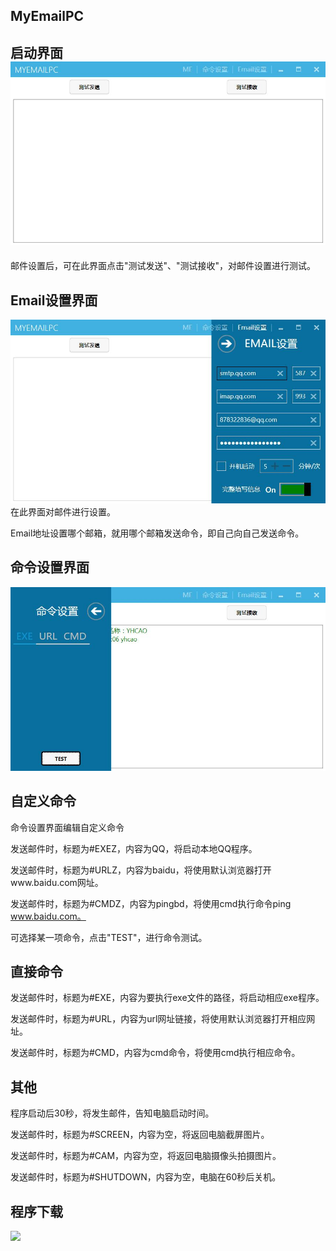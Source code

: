 ## MyEmailPC

## 启动界面![](/assets/1.jpg)

邮件设置后，可在此界面点击"测试发送"、"测试接收"，对邮件设置进行测试。

## Email设置界面

![](/assets/2.jpg)在此界面对邮件进行设置。

Email地址设置哪个邮箱，就用哪个邮箱发送命令，即自己向自己发送命令。

## 命令设置界面

![](/assets/3.jpg)

## 自定义命令

命令设置界面编辑自定义命令

发送邮件时，标题为\#EXEZ，内容为QQ，将启动本地QQ程序。

发送邮件时，标题为\#URLZ，内容为baidu，将使用默认浏览器打开www.baidu.com网址。

发送邮件时，标题为\#CMDZ，内容为pingbd，将使用cmd执行命令ping www.baidu.com。

可选择某一项命令，点击"TEST"，进行命令测试。

## 直接命令

发送邮件时，标题为\#EXE，内容为要执行exe文件的路径，将启动相应exe程序。

发送邮件时，标题为\#URL，内容为url网址链接，将使用默认浏览器打开相应网址。

发送邮件时，标题为\#CMD，内容为cmd命令，将使用cmd执行相应命令。

## 其他

程序启动后30秒，将发生邮件，告知电脑启动时间。

发送邮件时，标题为\#SCREEN，内容为空，将返回电脑截屏图片。

发送邮件时，标题为\#CAM，内容为空，将返回电脑摄像头拍摄图片。

发送邮件时，标题为\#SHUTDOWN，内容为空，电脑在60秒后关机。

## 程序下载

![](/assets/email.ico)

